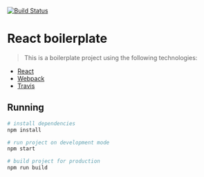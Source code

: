 [![Build Status](https://travis-ci.org/daubattu/react-boilerplate.svg?branch=master)](https://travis-ci.org/daubattu/react-boilerplate)

# React boilerplate

> This is a boilerplate project using the following technologies:
- [React](https://facebook.github.io/react/)
- [Webpack](https://webpack.github.io/)
- [Travis](https://travis-ci.org/)

## Running

``` bash
# install dependencies
npm install

# run project on development mode
npm start

# build project for production
npm run build
```